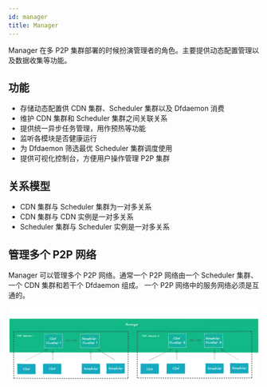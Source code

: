 ```yaml
---
id: manager
title: Manager
---
```


Manager 在多 P2P 集群部署的时候扮演管理者的角色。主要提供动态配置管理以及数据收集等功能。

## 功能

- 存储动态配置供 CDN 集群、Scheduler 集群以及 Dfdaemon 消费
- 维护 CDN 集群和 Scheduler 集群之间关联关系
- 提供统一异步任务管理，用作预热等功能
- 监听各模块是否健康运行
- 为 Dfdaemon 筛选最优 Scheduler 集群调度使用
- 提供可视化控制台，方便用户操作管理 P2P 集群

## 关系模型

- CDN 集群与 Scheduler 集群为一对多关系
- CDN 集群与 CDN 实例是一对多关系
- Scheduler 集群与 Scheduler 实例是一对多关系

## 管理多个 P2P 网络

Manager 可以管理多个 P2P 网络。通常一个 P2P 网络由一个 Scheduler 集群、一个 CDN 集群和若干个 Dfdaemon 组成。
一个 P2P 网络中的服务网络必须是互通的。

![manage-multiple-p2p-networks](../../resource/architecture/manage-multiple-p2p-networks.png)
